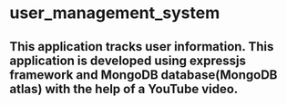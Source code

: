 # user_management_system
## This application tracks user information. This application is developed using expressjs framework and MongoDB database(MongoDB atlas) with the help of a YouTube video.  
